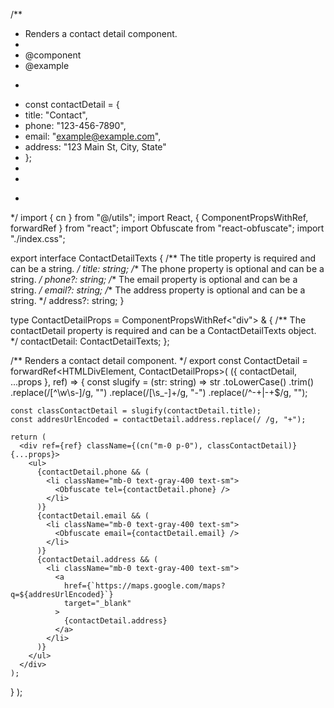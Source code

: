 /**
 * Renders a contact detail component.
 *
 * @component
 * @example
 * ```tsx
 * const contactDetail = {
 *   title: "Contact",
 *   phone: "123-456-7890",
 *   email: "example@example.com",
 *   address: "123 Main St, City, State"
 * };
 *
 * <ContactDetail contactDetail={contactDetail} />
 * ```
 */
import { cn } from "@/utils";
import React, { ComponentPropsWithRef, forwardRef } from "react";
import Obfuscate from "react-obfuscate";
import "./index.css";

export interface ContactDetailTexts {
  /** The title property is required and can be a string. */
  title: string;
  /** The phone property is optional and can be a string. */
  phone?: string;
  /** The email property is optional and can be a string. */
  email?: string;
  /** The address property is optional and can be a string. */
  address?: string;
}

type ContactDetailProps = ComponentPropsWithRef<"div"> & {
  /** The contactDetail property is required and can be a ContactDetailTexts object. */
  contactDetail: ContactDetailTexts;
};

/** Renders a contact detail component. */
export const ContactDetail = forwardRef<HTMLDivElement, ContactDetailProps>(
  ({ contactDetail, ...props }, ref) => {
    const slugify = (str: string) =>
      str
        .toLowerCase()
        .trim()
        .replace(/[^\w\s-]/g, "")
        .replace(/[\s_-]+/g, "-")
        .replace(/^-+|-+$/g, "");

    const classContactDetail = slugify(contactDetail.title);
    const addresUrlEncoded = contactDetail.address.replace(/ /g, "+");

    return (
      <div ref={ref} className={(cn("m-0 p-0"), classContactDetail)} {...props}>
        <ul>
          {contactDetail.phone && (
            <li className="mb-0 text-gray-400 text-sm">
              <Obfuscate tel={contactDetail.phone} />
            </li>
          )}
          {contactDetail.email && (
            <li className="mb-0 text-gray-400 text-sm">
              <Obfuscate email={contactDetail.email} />
            </li>
          )}
          {contactDetail.address && (
            <li className="mb-0 text-gray-400 text-sm">
              <a
                href={`https://maps.google.com/maps?q=${addresUrlEncoded}`}
                target="_blank"
              >
                {contactDetail.address}
              </a>
            </li>
          )}
        </ul>
      </div>
    );
  }
);
